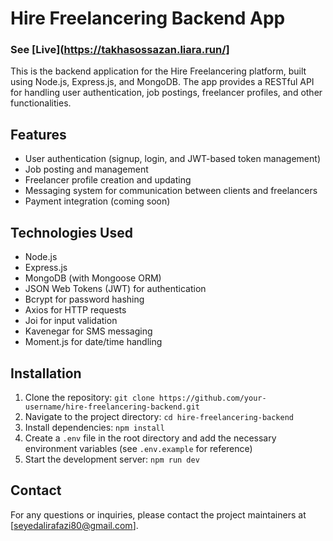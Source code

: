 # Hire Freelancering Backend App
### See [Live](https://takhasossazan.liara.run/]


This is the backend application for the Hire Freelancering platform, built using Node.js, Express.js, and MongoDB. The app provides a RESTful API for handling user authentication, job postings, freelancer profiles, and other functionalities.

## Features

- User authentication (signup, login, and JWT-based token management)
- Job posting and management
- Freelancer profile creation and updating
- Messaging system for communication between clients and freelancers
- Payment integration (coming soon)

## Technologies Used

- Node.js
- Express.js
- MongoDB (with Mongoose ORM)
- JSON Web Tokens (JWT) for authentication
- Bcrypt for password hashing
- Axios for HTTP requests
- Joi for input validation
- Kavenegar for SMS messaging
- Moment.js for date/time handling

## Installation

1. Clone the repository: `git clone https://github.com/your-username/hire-freelancering-backend.git`
2. Navigate to the project directory: `cd hire-freelancering-backend`
3. Install dependencies: `npm install`
4. Create a `.env` file in the root directory and add the necessary environment variables (see `.env.example` for reference)
5. Start the development server: `npm run dev`



## Contact

For any questions or inquiries, please contact the project maintainers at [seyedalirafazi80@gmail.com].
